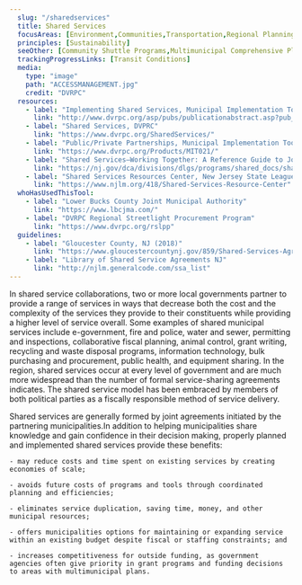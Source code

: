 ```yaml
---
  slug: "/sharedservices"
  title: Shared Services
  focusAreas: [Environment,Communities,Transportation,Regional Planning]
  principles: [Sustainability]
  seeOther: [Community Shuttle Programs,Multimunicipal Comprehensive Plans]
  trackingProgressLinks: [Transit Conditions]
  media: 
    type: "image"
    path: "ACCESSMANAGEMENT.jpg"
    credit: "DVRPC"
  resources: 
    - label: "Implementing Shared Services, Municipal Implementation Tool #025, DVRPC"
      link: "http://www.dvrpc.org/asp/pubs/publicationabstract.asp?pub_id=MIT025"
    - label: "Shared Services, DVPRC"
      link: "https://www.dvrpc.org/SharedServices/"
    - label: "Public/Private Partnerships, Municipal Implementation Tool #021, DVRPC"
      link: "https://www.dvrpc.org/Products/MIT021/"
    - label: "Shared Services—Working Together: A Reference Guide to Joint Service Delivery, NJDCA (2011)"
      link: "https://nj.gov/dca/divisions/dlgs/programs/shared_docs/sharedsvcsrefguide.pdf"
    - label: "Shared Services Resources Center, New Jersey State League of Municipalities"
      link: "https://www.njlm.org/418/Shared-Services-Resource-Center"
  whoHasUsedThisTool: 
    - label: "Lower Bucks County Joint Municipal Authority"
      link: "https://www.lbcjma.com/"
    - label: "DVRPC Regional Streetlight Procurement Program"
      link: "https://www.dvrpc.org/rslpp"
  guidelines: 
    - label: "Gloucester County, NJ (2018)"
      link: "https://www.gloucestercountynj.gov/859/Shared-Services-Agreements"
    - label: "Library of Shared Service Agreements NJ"
      link: "http://njlm.generalcode.com/ssa_list"
---
```


In shared service collaborations, two or more local governments partner to provide a range of services in ways that decrease both the cost and the complexity of the services they provide to their constituents while providing a higher level of service overall. Some examples of shared municipal services include e-government, fire and police, water and sewer, permitting and inspections, collaborative fiscal planning, animal control, grant writing, recycling and waste disposal programs, information technology, bulk purchasing and procurement, public health, and equipment sharing. In the region, shared services occur at every level of government and are much more widespread than the number of formal service-sharing agreements indicates. The shared service model has been embraced by members of both political parties as a fiscally responsible method of service delivery.

Shared services are generally formed by joint agreements initiated by the partnering municipalities.In addition to helping municipalities share knowledge and gain confidence in their decision making, properly planned and implemented shared services provide these benefits:

    - may reduce costs and time spent on existing services by creating economies of scale;

    - avoids future costs of programs and tools through coordinated planning and efficiencies;

    - eliminates service duplication, saving time, money, and other municipal resources;

    - offers municipalities options for maintaining or expanding service within an existing budget despite fiscal or staffing constraints; and

    - increases competitiveness for outside funding, as government agencies often give priority in grant programs and funding decisions to areas with multimunicipal plans.
